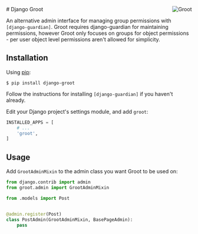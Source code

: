 <img alt="Groot" align="right" src="https://cloud.githubusercontent.com/assets/448775/18818105/10d88b0c-8369-11e6-8155-b3c18b617c7c.png">
# Django Groot

[django-guardian]: https://github.com/django-guardian/django-guardian
[pip]: https://pip.pypa.io/

An alternative admin interface for managing group permissions with
`[django-guardian]`. Groot requires django-guardian for maintaining permissions,
however Groot only focuses on groups for object permissions - per user object
level permissions aren't allowed for simplicity.

## Installation

Using [pip]:

```console
$ pip install django-groot
```

Follow the instructions for installing `[django-guardian]` if you haven't
already.

Edit your Django project's settings module, and add ``groot``:

```python
INSTALLED_APPS = [
    # ...
    'groot',
]
```

Usage
-----

Add `GrootAdminMixin` to the admin class you want Groot to be used on:

```python
from django.contrib import admin
from groot.admin import GrootAdminMixin

from .models import Post


@admin.register(Post)
class PostAdmin(GrootAdminMixin, BasePageAdmin):
    pass
```
